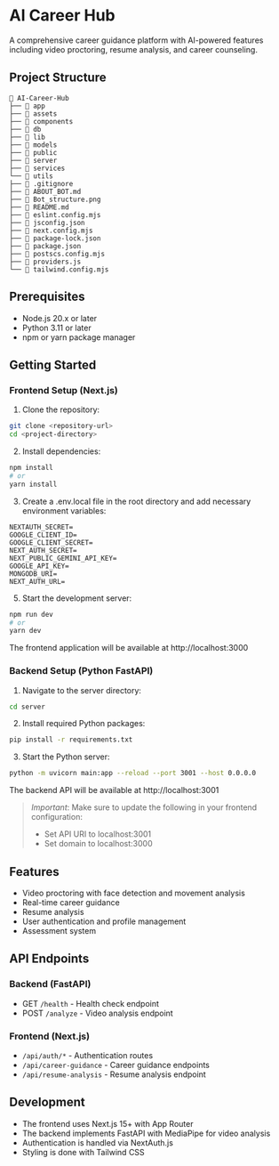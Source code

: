 # AI Career Hub

A comprehensive career guidance platform with AI-powered features including video proctoring, resume analysis, and career counseling.

## Project Structure

```
📁 AI-Career-Hub
├── 📁 app
├── 📁 assets
├── 📁 components
├── 📁 db
├── 📁 lib
├── 📁 models
├── 📁 public
├── 📁 server
├── 📁 services
└── 📁 utils
├── 📄 .gitignore
├── 📄 ABOUT_BOT.md
├── 📄 Bot_structure.png
├── 📄 README.md
├── 📄 eslint.config.mjs
├── 📄 jsconfig.json
├── 📄 next.config.mjs
├── 📄 package-lock.json
├── 📄 package.json
├── 📄 postscs.config.mjs
├── 📄 providers.js
└── 📄 tailwind.config.mjs
```

## Prerequisites

- Node.js 20.x or later
- Python 3.11 or later
- npm or yarn package manager

## Getting Started

### Frontend Setup (Next.js)

1. Clone the repository:
```bash
git clone <repository-url>
cd <project-directory>
```

2. Install dependencies:
```bash
npm install
# or
yarn install
```

3. Create a .env.local file in the root directory and add necessary environment variables:
```env
NEXTAUTH_SECRET=
GOOGLE_CLIENT_ID=
GOOGLE_CLIENT_SECRET=
NEXT_AUTH_SECRET=
NEXT_PUBLIC_GEMINI_API_KEY=
GOOGLE_API_KEY=
MONGODB_URI=
NEXT_AUTH_URL=
```

5. Start the development server:
```bash
npm run dev
# or
yarn dev
```

The frontend application will be available at http://localhost:3000

### Backend Setup (Python FastAPI)

1. Navigate to the server directory:
```bash
cd server
```

2. Install required Python packages:
```bash
pip install -r requirements.txt
```

3. Start the Python server:
```bash
python -m uvicorn main:app --reload --port 3001 --host 0.0.0.0
```

The backend API will be available at http://localhost:3001

> *Important*: Make sure to update the following in your frontend configuration:
> - Set API URI to localhost:3001
> - Set domain to localhost:3000

## Features

- Video proctoring with face detection and movement analysis
- Real-time career guidance
- Resume analysis
- User authentication and profile management
- Assessment system

## API Endpoints

### Backend (FastAPI)
- GET `/health` - Health check endpoint
- POST `/analyze` - Video analysis endpoint

### Frontend (Next.js)
- `/api/auth/*` - Authentication routes
- `/api/career-guidance` - Career guidance endpoints
- `/api/resume-analysis` - Resume analysis endpoint

## Development

- The frontend uses Next.js 15+ with App Router
- The backend implements FastAPI with MediaPipe for video analysis
- Authentication is handled via NextAuth.js
- Styling is done with Tailwind CSS
